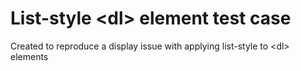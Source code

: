 # List-style &lt;dl> element test case
Created to reproduce a display issue with applying list-style to &lt;dl> elements
